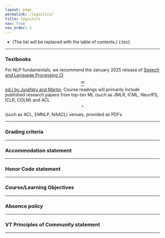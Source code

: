 ```yaml
---
layout: page
permalink: /logistics/
title: logistics
nav: true
nav_order: 1
---
```


* (The list will be replaced with the table of contents.)
{:toc}

***

### Textbooks

For NLP fundamentals, we recommend the January 2025 release of [Speech and Language Processing (3$$^{rd}$$ ed.) by Jurafsky and Martin](web.stanford.edu/~jurafsky/slp3/). Course readings will primarily include published research papers from top-tier ML (such as JMLR, ICML, NeurIPS, ICLR, COLM) and ACL$$^{*}$$ (such as ACL, EMNLP, NAACL) venues, provided as PDFs.

***

### Grading criteria

*** 

### Accommodation statement

***

### Honor Code statement

***

### Course/Learning Objectives

***

### Absence policy

***

### VT Principles of Community statement



***
